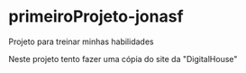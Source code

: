 # primeiroProjeto-jonasf
Projeto para treinar minhas habilidades

Neste projeto tento fazer uma cópia do site da "DigitalHouse"